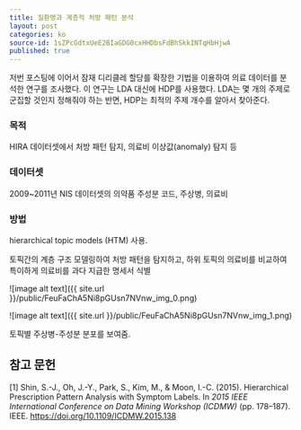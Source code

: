 ```yaml
---
title: 질환명과 계층적 처방 패턴 분석
layout: post
categories: ko
source-id: 1sZPcGdtxUeE2BIaGDG0cxHHDbsFdBhSkkINTqHbHjwA
published: true
---
```

저번 포스팅에 이어서 잠재 디리클레 할당를 확장한 기법을 이용하여 의료 데이터를 분석한 연구를 조사했다. 이 연구는 LDA 대신에 HDP를 사용했다. LDA는 몇 개의 주제로 군집할 것인지 정해줘야 하는 반면, HDP는 최적의 주제 개수를 알아서 찾아준다.

### 목적

HIRA 데이터셋에서 처방 패턴 탐지, 의료비 이상값(anomaly) 탐지 등

### 데이터셋

2009~2011년 NIS 데이터셋의 의약품 주성분 코드, 주상병, 의료비

### 방법

hierarchical topic models (HTM) 사용. 

토픽간의 계층 구조 모델링하여 처방 패턴을 탐지하고, 하위 토픽의 의료비를 비교하여 특이하게 의료비를 과다 지급한 명세서 식별

![image alt text]({{ site.url }}/public/FeuFaChA5Ni8pGUsn7NVnw_img_0.png)

![image alt text]({{ site.url }}/public/FeuFaChA5Ni8pGUsn7NVnw_img_1.png)

토픽별 주상병-주성분 분포를 보여줌. 

## 참고 문헌

[1] Shin, S.-J., Oh, J.-Y., Park, S., Kim, M., & Moon, I.-C. (2015). Hierarchical Prescription Pattern Analysis with Symptom Labels. In *2015 IEEE International Conference on Data Mining Workshop (ICDMW)* (pp. 178–187). IEEE. https://doi.org/10.1109/ICDMW.2015.138

